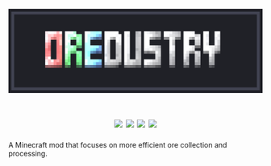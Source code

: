 <p align="center"><img src="https://github.com/NewJumper/Oredustry/blob/mc-1.18.x/src/main/resources/oredustry_logo.png" alt="Logo" width="1024"></p>
<h1 align="center">
  <a><img src="https://img.shields.io/badge/Mod Version-0.2.0-54c3d6"></a>
  <a><img src="https://img.shields.io/badge/Minecraft Ver.-1.18.2-71c46e"></a>
  <a href="https://files.minecraftforge.net/net/minecraftforge/forge/"><img src="https://img.shields.io/badge/Forge Ver.-40.1.60-d68f54"></a>
  <a href="https://github.com/NewJumper/Oredustry/actions/workflows/gradle.yml"><img src="https://github.com/NewJumper/Oredustry/actions/workflows/gradle.yml/badge.svg"></a>
</h1>

A Minecraft mod that focuses on more efficient ore collection and processing.
